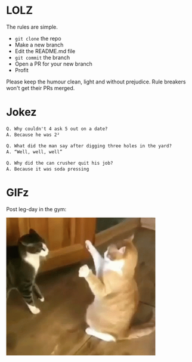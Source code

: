 # LOLZ

The rules are simple.

- `git clone` the repo
- Make a new branch
- Edit the README.md file
- `git commit` the branch
- Open a PR for your new branch
- Profit

Please keep the humour clean, light and without prejudice. Rule breakers won't get their PRs merged.

# Jokez

```
Q. Why couldn't 4 ask 5 out on a date?
A. Because he was 2²
```

```
Q. What did the man say after digging three holes in the yard?
A. “Well, well, well”
```

```
Q. Why did the can crusher quit his job?
A. Because it was soda pressing
```

# GIFz

Post leg-day in the gym:

![Post leg-day in the gym](gifz/cats.gif)
